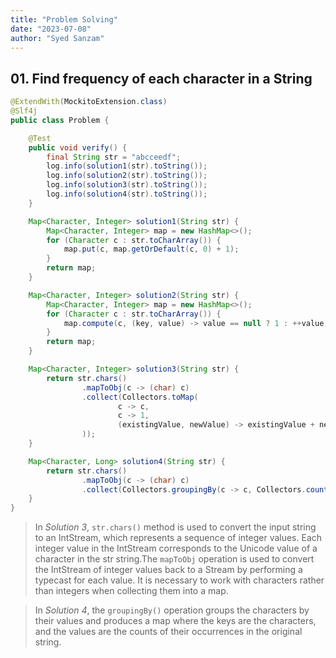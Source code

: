 ```yaml
---
title: "Problem Solving"
date: "2023-07-08"
author: "Syed Sanzam"
---
```


## 01. Find frequency of each character in a String

```java
@ExtendWith(MockitoExtension.class)
@Slf4j
public class Problem {

    @Test
    public void verify() {
        final String str = "abcceedf";
        log.info(solution1(str).toString());
        log.info(solution2(str).toString());
        log.info(solution3(str).toString());
        log.info(solution4(str).toString());
    }

    Map<Character, Integer> solution1(String str) {
        Map<Character, Integer> map = new HashMap<>();
        for (Character c : str.toCharArray()) {
            map.put(c, map.getOrDefault(c, 0) + 1);
        }
        return map;
    }

    Map<Character, Integer> solution2(String str) {
        Map<Character, Integer> map = new HashMap<>();
        for (Character c : str.toCharArray()) {
            map.compute(c, (key, value) -> value == null ? 1 : ++value);
        }
        return map;
    }

    Map<Character, Integer> solution3(String str) {
        return str.chars()
                .mapToObj(c -> (char) c)
                .collect(Collectors.toMap(
                        c -> c,
                        c -> 1,
                        (existingValue, newValue) -> existingValue + newValue
                ));
    }

    Map<Character, Long> solution4(String str) {
        return str.chars()
                .mapToObj(c -> (char) c)
                .collect(Collectors.groupingBy(c -> c, Collectors.counting()));
    }
}
```

> In *Solution 3*, `str.chars()` method is used to convert the input string to an IntStream, which represents a sequence of integer values. Each integer value in the IntStream corresponds to the Unicode value of a character in the str string.The `mapToObj` operation is used to convert the IntStream of integer values back to a Stream<Character> by performing a typecast for each value. It is necessary to work with characters rather than integers when collecting them into a map.

> In *Solution 4*, the `groupingBy()` operation groups the characters by their values and produces a map where the keys are the characters, and the values are the counts of their occurrences in the original string. 
